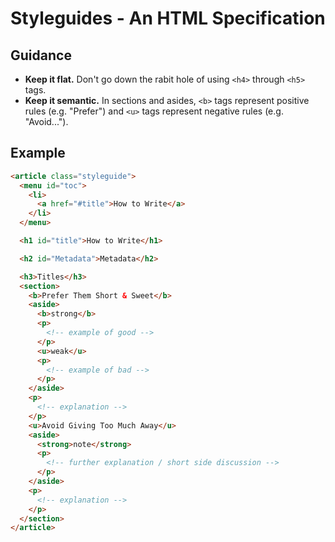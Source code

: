 # Styleguides - An HTML Specification

## Guidance

- __Keep it flat.__ Don't go down the rabit hole of using `<h4>` through `<h5>` tags.
- __Keep it semantic.__ In sections and asides, `<b>` tags represent positive rules
  (e.g. "Prefer") and `<u>` tags represent negative rules (e.g. "Avoid...").


## Example

```html
<article class="styleguide">
  <menu id="toc">
    <li>
      <a href="#title">How to Write</a>
    </li>
  </menu>

  <h1 id="title">How to Write</h1> 

  <h2 id="Metadata">Metadata</h2> 

  <h3>Titles</h3>
  <section>
    <b>Prefer Them Short & Sweet</b>
    <aside>
      <b>strong</b>
      <p>
        <!-- example of good -->
      </p>
      <u>weak</u>
      <p>
        <!-- example of bad -->
      </p>        
    </aside>
    <p>
      <!-- explanation -->
    </p>
    <u>Avoid Giving Too Much Away</u>
    <aside>
      <strong>note</strong>
      <p>
        <!-- further explanation / short side discussion -->
      </p>
    </aside>
    <p>
      <!-- explanation -->
    </p>
  </section>
</article>
```

